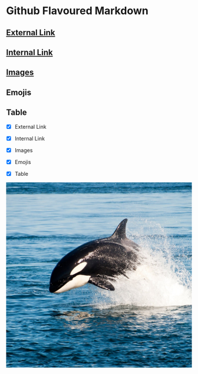 # Github Flavoured Markdown

## [External Link](https://help.github.com/en) 
## [Internal Link](./images/0408-2-orcas.jpg)
## [Images](./images/) 
## Emojis
## Table

- [x] External Link

- [x] Internal Link

- [x] Images

- [x] Emojis

- [x] Table

![Orca](./images/2000.jpg)




